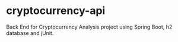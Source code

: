 # cryptocurrency-api
Back End for Cryptocurrency Analysis project using Spring Boot, h2 database and jUnit.

